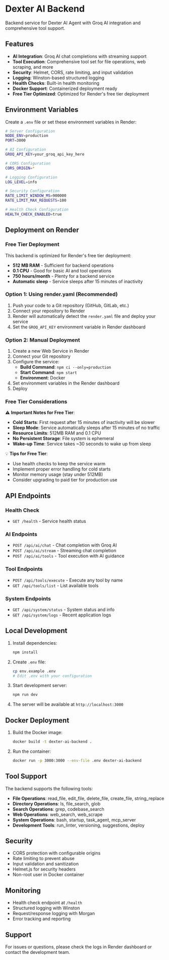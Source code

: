 # Dexter AI Backend

Backend service for Dexter AI Agent with Groq AI integration and comprehensive tool support.

## Features

- **AI Integration**: Groq AI chat completions with streaming support
- **Tool Execution**: Comprehensive tool set for file operations, web scraping, and more
- **Security**: Helmet, CORS, rate limiting, and input validation
- **Logging**: Winston-based structured logging
- **Health Checks**: Built-in health monitoring
- **Docker Support**: Containerized deployment ready
- **Free Tier Optimized**: Optimized for Render's free tier deployment

## Environment Variables

Create a `.env` file or set these environment variables in Render:

```bash
# Server Configuration
NODE_ENV=production
PORT=3000

# AI Configuration
GROQ_API_KEY=your_groq_api_key_here

# CORS Configuration
CORS_ORIGIN=*

# Logging Configuration
LOG_LEVEL=info

# Security Configuration
RATE_LIMIT_WINDOW_MS=900000
RATE_LIMIT_MAX_REQUESTS=100

# Health Check Configuration
HEALTH_CHECK_ENABLED=true
```

## Deployment on Render

### Free Tier Deployment

This backend is optimized for Render's free tier deployment:

- **512 MB RAM** - Sufficient for backend operations
- **0.1 CPU** - Good for basic AI and tool operations
- **750 hours/month** - Plenty for a backend service
- **Automatic sleep** - Service sleeps after 15 minutes of inactivity

### Option 1: Using render.yaml (Recommended)

1. Push your code to a Git repository (GitHub, GitLab, etc.)
2. Connect your repository to Render
3. Render will automatically detect the `render.yaml` file and deploy your service
4. Set the `GROQ_API_KEY` environment variable in Render dashboard

### Option 2: Manual Deployment

1. Create a new Web Service in Render
2. Connect your Git repository
3. Configure the service:
   - **Build Command**: `npm ci --only=production`
   - **Start Command**: `npm start`
   - **Environment**: Docker
4. Set environment variables in the Render dashboard
5. Deploy

### Free Tier Considerations

⚠️ **Important Notes for Free Tier**:
- **Cold Starts**: First request after 15 minutes of inactivity will be slower
- **Sleep Mode**: Service automatically sleeps after 15 minutes of no traffic
- **Resource Limits**: 512MB RAM and 0.1 CPU
- **No Persistent Storage**: File system is ephemeral
- **Wake-up Time**: Service takes ~30 seconds to wake up from sleep

💡 **Tips for Free Tier**:
- Use health checks to keep the service warm
- Implement proper error handling for cold starts
- Monitor memory usage (stay under 512MB)
- Consider upgrading to paid tier for production use

## API Endpoints

### Health Check
- `GET /health` - Service health status

### AI Endpoints
- `POST /api/ai/chat` - Chat completion with Groq AI
- `POST /api/ai/stream` - Streaming chat completion
- `POST /api/ai/tools` - Tool execution with AI guidance

### Tool Endpoints
- `POST /api/tools/execute` - Execute any tool by name
- `GET /api/tools/list` - List available tools

### System Endpoints
- `GET /api/system/status` - System status and info
- `GET /api/system/logs` - Recent application logs

## Local Development

1. Install dependencies:
   ```bash
   npm install
   ```

2. Create `.env` file:
   ```bash
   cp env.example .env
   # Edit .env with your configuration
   ```

3. Start development server:
   ```bash
   npm run dev
   ```

4. The server will be available at `http://localhost:3000`

## Docker Deployment

1. Build the Docker image:
   ```bash
   docker build -t dexter-ai-backend .
   ```

2. Run the container:
   ```bash
   docker run -p 3000:3000 --env-file .env dexter-ai-backend
   ```

## Tool Support

The backend supports the following tools:

- **File Operations**: read_file, edit_file, delete_file, create_file, string_replace
- **Directory Operations**: ls, file_search, glob
- **Search Operations**: grep, codebase_search
- **Web Operations**: web_search, web_scrape
- **System Operations**: bash, startup, task_agent, mcp_server
- **Development Tools**: run_linter, versioning, suggestions, deploy

## Security

- CORS protection with configurable origins
- Rate limiting to prevent abuse
- Input validation and sanitization
- Helmet.js for security headers
- Non-root user in Docker container

## Monitoring

- Health check endpoint at `/health`
- Structured logging with Winston
- Request/response logging with Morgan
- Error tracking and reporting

## Support

For issues or questions, please check the logs in Render dashboard or contact the development team. 
